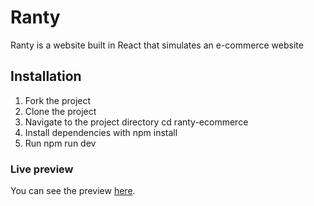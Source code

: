 # Ranty

Ranty is a website built in React that simulates an e-commerce website

## Installation

1. Fork the project
2. Clone the project
3. Navigate to the project directory cd ranty-ecommerce
4. Install dependencies with npm install
5. Run npm run dev

### Live preview
You can see the preview [here](https://ranty-ecommerce.netlify.app/).

